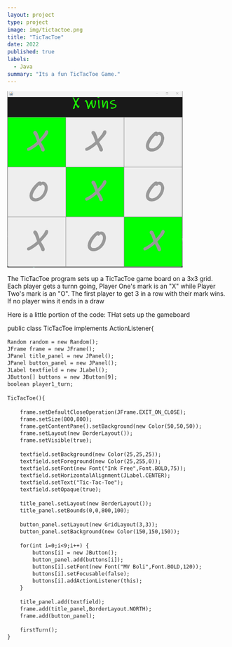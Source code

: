 ```yaml
---
layout: project
type: project
image: img/tictactoe.png
title: "TicTacToe"
date: 2022
published: true
labels:
  - Java
summary: "Its a fun TicTacToe Game."
---
```


<div class="text-center p-4">
  
  <img width="400px" src="../img/TicTacToeGame.png" class="img-thumbnail" >
 
</div>

The TicTacToe program sets up a TicTacToe game board on a 3x3 grid. Each player gets a turnn going, Player One's mark is an "X" while Player Two's mark is an "O". The first player to get 3 in a row with their mark wins. If no player wins it ends in a draw

Here is a little portion of the code: THat sets up the gameboard

public class TicTacToe implements ActionListener{

	Random random = new Random();
	JFrame frame = new JFrame();
	JPanel title_panel = new JPanel();
	JPanel button_panel = new JPanel();
	JLabel textfield = new JLabel();
	JButton[] buttons = new JButton[9];
	boolean player1_turn;

	TicTacToe(){
		
		frame.setDefaultCloseOperation(JFrame.EXIT_ON_CLOSE);
		frame.setSize(800,800);
		frame.getContentPane().setBackground(new Color(50,50,50));
		frame.setLayout(new BorderLayout());
		frame.setVisible(true);
		
		textfield.setBackground(new Color(25,25,25));
		textfield.setForeground(new Color(25,255,0));
		textfield.setFont(new Font("Ink Free",Font.BOLD,75));
		textfield.setHorizontalAlignment(JLabel.CENTER);
		textfield.setText("Tic-Tac-Toe");
		textfield.setOpaque(true);
		
		title_panel.setLayout(new BorderLayout());
		title_panel.setBounds(0,0,800,100);
		
		button_panel.setLayout(new GridLayout(3,3));
		button_panel.setBackground(new Color(150,150,150));
		
		for(int i=0;i<9;i++) {
			buttons[i] = new JButton();
			button_panel.add(buttons[i]);
			buttons[i].setFont(new Font("MV Boli",Font.BOLD,120));
			buttons[i].setFocusable(false);
			buttons[i].addActionListener(this);
		}
		
		title_panel.add(textfield);
		frame.add(title_panel,BorderLayout.NORTH);
		frame.add(button_panel);
		
		firstTurn();
	}


